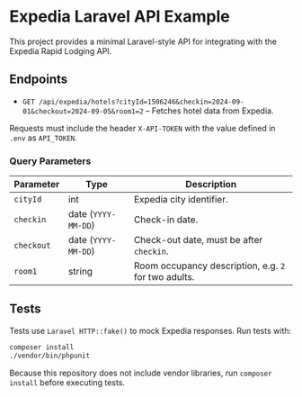 # Expedia Laravel API Example

This project provides a minimal Laravel-style API for integrating with the Expedia Rapid Lodging API.

## Endpoints

- `GET /api/expedia/hotels?cityId=1506246&checkin=2024-09-01&checkout=2024-09-05&room1=2` – Fetches hotel data from Expedia.

Requests must include the header `X-API-TOKEN` with the value defined in `.env` as `API_TOKEN`.

### Query Parameters

| Parameter | Type | Description |
|-----------|------|-------------|
| `cityId`  | int  | Expedia city identifier. |
| `checkin` | date (`YYYY-MM-DD`) | Check-in date. |
| `checkout` | date (`YYYY-MM-DD`) | Check-out date, must be after `checkin`. |
| `room1` | string | Room occupancy description, e.g. `2` for two adults. |

## Tests

Tests use `Laravel HTTP::fake()` to mock Expedia responses. Run tests with:

```bash
composer install
./vendor/bin/phpunit
```

Because this repository does not include vendor libraries, run `composer install` before executing tests.
